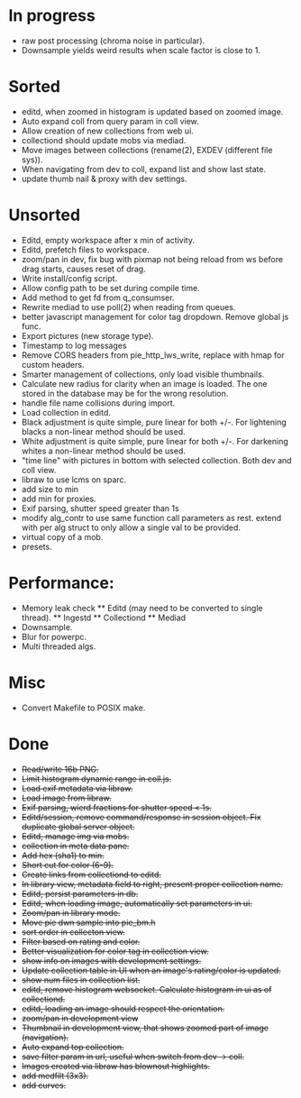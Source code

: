# In progress
* raw post processing (chroma noise in particular).
* Downsample yields weird results when scale factor is close to 1.

# Sorted
* editd, when zoomed in histogram is updated based on zoomed image.
* Auto expand coll from query param in coll view.
* Allow creation of new collections from web ui.
* collectiond should update mobs via mediad.
* Move images between collections (rename(2), EXDEV (different file
  sys)).
* When navigating from dev to coll, expand list and show last state.
* update thumb nail & proxy with dev settings.

# Unsorted
* Editd, empty workspace after x min of activity.
* Editd, prefetch files to workspace.
* zoom/pan in dev, fix bug with pixmap not being reload from ws before
  drag starts, causes reset of drag.
* Write install/config script.
* Allow config path to be set during compile time.
* Add method to get fd from q_consumser.
* Rewrite mediad to use poll(2) when reading from queues.
* better javascript management for color tag dropdown. Remove global
  js func.
* Export pictures (new storage type).
* Timestamp to log messages
* Remove CORS headers from pie_http_lws_write, replace with hmap for
  custom headers.
* Smarter management of collections, only load visible thumbnails.
* Calculate new radius for clarity when an image is loaded. The one
  stored in the database may be for the wrong resolution.
* handle file name collisions during import.
* Load collection in editd.
* Black adjustment is quite simple, pure linear for both +/-. For
  lightening blacks a non-linear method should be used.
* White adjustment is quite simple, pure linear for both +/-. For
  darkening whites a non-linear method should be used.
* "time line" with pictures in bottom with selected collection. Both
  dev and coll view.
* libraw to use lcms on sparc.
* add size to min
* add min for proxies.
* Exif parsing, shutter speed greater than 1s
* modify alg_contr to use same function call parameters as rest.
  extend with per alg struct to only allow a single val to be provided.
* virtual copy of a mob.
* presets.

# Performance:
* Memory leak check
** Editd (may need to be converted to single thread).
** Ingestd
** Collectiond
** Mediad
* Downsample.
* Blur for powerpc.
* Multi threaded algs.

# Misc
* Convert Makefile to POSIX make.

# Done

* ~~Read/write 16b PNG.~~
* ~~Limit histogram dynamic range in coll.js.~~
* ~~Load exif metadata via libraw.~~
* ~~Load image from libraw.~~
* ~~Exif parsing, wierd fractions for shutter speed < 1s.~~
* ~~Editd/session, remove command/response in session object.
  Fix duplicate global server object.~~
* ~~Editd, manage img via mobs.~~
* ~~collection in meta data pane.~~
* ~~Add hex (sha1) to min.~~
* ~~Short cut for color (6-9).~~
* ~~Create links from collectiond to editd.~~
* ~~In library view, metadata field to right, present proper collection
  name.~~
* ~~Editd, persist parameters in db.~~
* ~~Editd, when loading image, automatically set parameters in ui.~~
* ~~Zoom/pan in library mode.~~
* ~~Move pie dwn sample into pie_bm.h~~
* ~~sort order in collecton view.~~
* ~~Filter based on rating and color.~~
* ~~Better visualization for color tag in collection view.~~
* ~~show info on images with development settings.~~
* ~~Update collection table in UI when an image's rating/color is updated.~~
* ~~show num files in collection list.~~
* ~~editd, remove histogram websocket. Calculate histogram in ui as of
  collectiond.~~
* ~~editd, loading an image should respect the orientation.~~
* ~~zoom/pan in development view~~
* ~~Thumbnail in development view, that shows zoomed part of image (navigation).~~
* ~~Auto expand top collection.~~
* ~~save filter param in url, useful when switch from dev -> coll.~~
* ~~Images created via libraw has blownout highlights.~~
* ~~add medfilt (3x3).~~
* ~~add curves.~~
